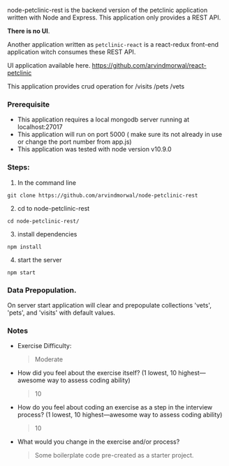 node-petclinic-rest is the backend version of the petclinic application written with Node and Express.
This application only provides a REST API. 

**There is no UI**.

Another application written as `petclinic-react` is a react-redux front-end application witch consumes these REST API.

UI application available here.
https://github.com/arvindmorwal/react-petclinic

This application provides crud operation for 
/visits
/pets
/vets

### Prerequisite
- This application requires a local mongodb server running at localhost:27017
- This application will run on port 5000 
  ( make sure its not already in use or change the port number from app.js)
- This application was tested with node version v10.9.0


### Steps:
1) In the command line
```
git clone https://github.com/arvindmorwal/node-petclinic-rest
```
2) cd to node-petclinic-rest
```
cd node-petclinic-rest/ 
```
3) install dependencies
```
npm install
```
4) start the server
```
npm start
```

### Data Prepopulation.
On server start application will clear and prepopulate collections 'vets', 'pets', and 'visits' with default values.

### Notes
- Exercise Difficulty: 
  > Moderate
- How did you feel about the exercise itself? (1 lowest, 10 highest—awesome way to assess coding ability)
  > 10
- How do you feel about coding an exercise as a step in the interview process?  (1 lowest, 10 highest—awesome way to assess coding ability)
  > 10
- What would you change in the exercise and/or process?
  > Some boilerplate code pre-created as a starter project.